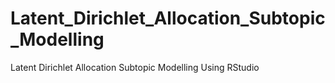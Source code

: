 # Latent_Dirichlet_Allocation_Subtopic_Modelling

Latent Dirichlet Allocation Subtopic Modelling Using RStudio

